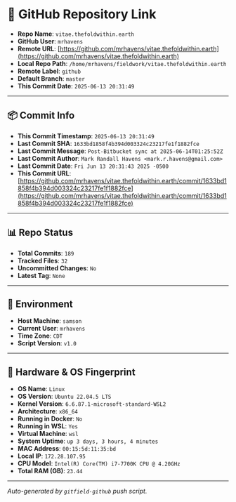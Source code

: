 # 🔗 GitHub Repository Link

- **Repo Name**: `vitae.thefoldwithin.earth`
- **GitHub User**: `mrhavens`
- **Remote URL**: [https://github.com/mrhavens/vitae.thefoldwithin.earth](https://github.com/mrhavens/vitae.thefoldwithin.earth)
- **Local Repo Path**: `/home/mrhavens/fieldwork/vitae.thefoldwithin.earth`
- **Remote Label**: `github`
- **Default Branch**: `master`
- **This Commit Date**: `2025-06-13 20:31:49`

---

## 📦 Commit Info

- **This Commit Timestamp**: `2025-06-13 20:31:49`
- **Last Commit SHA**: `1633bd1858f4b394d003324c23217fe1f1882fce`
- **Last Commit Message**: `Post-Bitbucket sync at 2025-06-14T01:25:52Z`
- **Last Commit Author**: `Mark Randall Havens <mark.r.havens@gmail.com>`
- **Last Commit Date**: `Fri Jun 13 20:31:43 2025 -0500`
- **This Commit URL**: [https://github.com/mrhavens/vitae.thefoldwithin.earth/commit/1633bd1858f4b394d003324c23217fe1f1882fce](https://github.com/mrhavens/vitae.thefoldwithin.earth/commit/1633bd1858f4b394d003324c23217fe1f1882fce)

---

## 📊 Repo Status

- **Total Commits**: `189`
- **Tracked Files**: `32`
- **Uncommitted Changes**: `No`
- **Latest Tag**: `None`

---

## 🧭 Environment

- **Host Machine**: `samson`
- **Current User**: `mrhavens`
- **Time Zone**: `CDT`
- **Script Version**: `v1.0`

---

## 🧬 Hardware & OS Fingerprint

- **OS Name**: `Linux`
- **OS Version**: `Ubuntu 22.04.5 LTS`
- **Kernel Version**: `6.6.87.1-microsoft-standard-WSL2`
- **Architecture**: `x86_64`
- **Running in Docker**: `No`
- **Running in WSL**: `Yes`
- **Virtual Machine**: `wsl`
- **System Uptime**: `up 3 days, 3 hours, 4 minutes`
- **MAC Address**: `00:15:5d:11:35:bd`
- **Local IP**: `172.28.107.95`
- **CPU Model**: `Intel(R) Core(TM) i7-7700K CPU @ 4.20GHz`
- **Total RAM (GB)**: `23.44`

---

_Auto-generated by `gitfield-github` push script._
